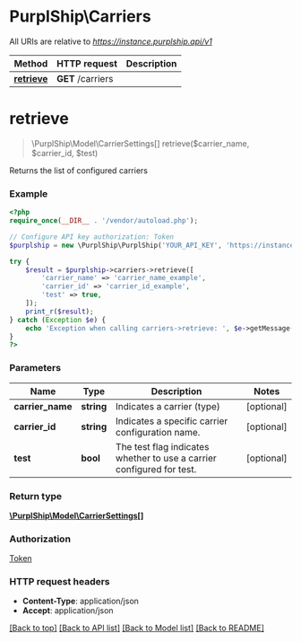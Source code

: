 # PurplShip\Carriers

All URIs are relative to *https://instance.purplship.api/v1*

Method | HTTP request | Description
------------- | ------------- | -------------
[**retrieve**](Carriers.md#retrieve) | **GET** /carriers | 


# **retrieve**
> \PurplShip\Model\CarrierSettings[] retrieve($carrier_name, $carrier_id, $test)



Returns the list of configured carriers

### Example
```php
<?php
require_once(__DIR__ . '/vendor/autoload.php');

// Configure API key authorization: Token
$purplship = new \PurplShip\PurplShip('YOUR_API_KEY', 'https://instance.purplship.api/v1');

try {
    $result = $purplship->carriers->retrieve([
        'carrier_name' => 'carrier_name_example',
        'carrier_id' => 'carrier_id_example',
        'test' => true,
    ]);
    print_r($result);
} catch (Exception $e) {
    echo 'Exception when calling carriers->retrieve: ', $e->getMessage(), PHP_EOL;
}
?>
```

### Parameters

Name | Type | Description  | Notes
------------- | ------------- | ------------- | -------------
 **carrier_name** | **string**| Indicates a carrier (type) | [optional]
 **carrier_id** | **string**| Indicates a specific carrier configuration name. | [optional]
 **test** | **bool**| The test flag indicates whether to use a carrier configured for test. | [optional]

### Return type

[**\PurplShip\Model\CarrierSettings[]**](../Model/CarrierSettings.md)

### Authorization

[Token](../../README.md#Token)

### HTTP request headers

 - **Content-Type**: application/json
 - **Accept**: application/json

[[Back to top]](#) [[Back to API list]](../../README.md#documentation-for-api-endpoints) [[Back to Model list]](../../README.md#documentation-for-models) [[Back to README]](../../README.md)

